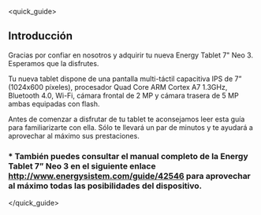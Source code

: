 <quick_guide>
## Introducción

Gracias por confiar en nosotros y adquirir tu nueva Energy Tablet 7" Neo 3. Esperamos que la disfrutes.

Tu nueva tablet dispone de una pantalla multi-táctil capacitiva IPS de 7” (1024x600 píxeles), procesador Quad Core ARM Cortex A7 1.3GHz, Bluetooth 4.0, Wi-Fi, cámara frontal de 2 MP y cámara trasera de 5 MP ambas equipadas con flash. 

Antes de comenzar a disfrutar de tu tablet te aconsejamos leer esta guía para familiarizarte con ella. Sólo te llevará un par de minutos y te ayudará a aprovechar al máximo sus prestaciones.

### <unique> * También puedes consultar el manual completo de la Energy Tablet 7” Neo 3 en el siguiente enlace http://www.energysistem.com/guide/42546 para aprovechar al máximo todas las posibilidades del dispositivo.</unique>


</quick_guide>
